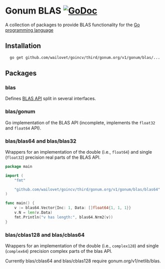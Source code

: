 # Gonum BLAS [![GoDoc](https://godoc.org/github.com/wailovet/goincv/third/gonum.org/v1/gonum/blas?status.svg)](https://godoc.org/github.com/wailovet/goincv/third/gonum.org/v1/gonum/blas)

A collection of packages to provide BLAS functionality for the [Go programming
language](http://golang.org)

## Installation
```sh
  go get github.com/wailovet/goincv/third/gonum.org/v1/gonum/blas/...
```

## Packages

### blas

Defines [BLAS API](http://www.netlib.org/blas/blast-forum/cinterface.pdf) split in several
interfaces.

### blas/gonum

Go implementation of the BLAS API (incomplete, implements the `float32` and `float64` API).

### blas/blas64 and blas/blas32

Wrappers for an implementation of the double (i.e., `float64`) and single (`float32`)
precision real parts of the BLAS API.

```Go
package main

import (
	"fmt"

	"github.com/wailovet/goincv/third/gonum.org/v1/gonum/blas/blas64"
)

func main() {
	v := blas64.Vector{Inc: 1, Data: []float64{1, 1, 1}}
	v.N = len(v.Data)
	fmt.Println("v has length:", blas64.Nrm2(v))
}
```

### blas/cblas128 and blas/cblas64

Wrappers for an implementation of the double (i.e., `complex128`) and single (`complex64`) 
precision complex parts of the blas API.

Currently blas/cblas64 and blas/cblas128 require gonum.org/v1/netlib/blas.
